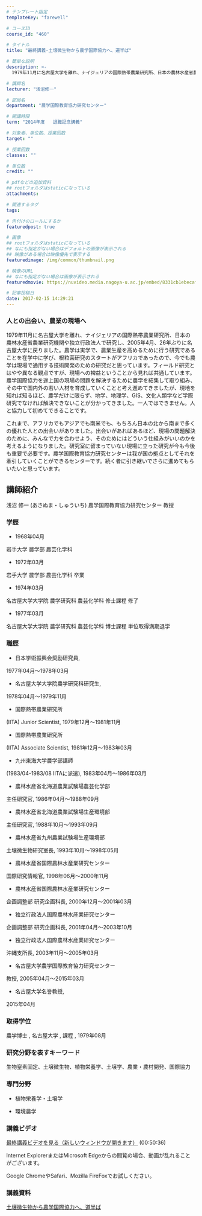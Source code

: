 ```yaml
---
# テンプレート指定
templateKey: "farewell"

# コースID
course_id: "460"

# タイトル
title: "最終講義-土壌微生物から農学国際協力へ、道半ば"

# 簡単な説明
description: >-
  1979年11月に名古屋大学を離れ、ナイジェリアの国際熱帯農業研究所、日本の農林水産省農業研究機関や独立行政法人で研究し、2005年4月、26年ぶりに名古屋大学に戻りました。農学は実学で、農業生産...

# 講師名
lecturer: "浅沼修一"

# 部局名
department: "農学国際教育協力研究センター"

# 開講時限
term: "2014年度	退職記念講義"

# 対象者、単位数、授業回数
target: ""

# 授業回数
classes: ""

# 単位数
credit: ""

# pdfなどの追加資料
## rootフォルダはstaticになっている
attachments: 

# 関連するタグ
tags:

# 色付けのロールにするか
featuredpost: true

# 画像
## rootフォルダはstaticになっている
## なにも指定がない場合はデフォルトの画像が表示される
## 映像がある場合は映像優先で表示する
featuredimage: /img/common/thumbnail.png

# 映像のURL
## なにも指定がない場合は画像が表示される
featuredmovie: https://nuvideo.media.nagoya-u.ac.jp/embed/8331cb1ebecafb5b03384ba6bbbe5f66cb628b4f

# 記事投稿日
date: 2017-02-15 14:29:21
---
```


### 人との出会い、農業の現場へ

1979年11月に名古屋大学を離れ、ナイジェリアの国際熱帯農業研究所、日本の農林水産省農業研究機関や独立行政法人で研究し、2005年4月、26年ぶりに名古屋大学に戻りました。農学は実学で、農業生産を高めるために行う研究であることを在学中に学び、根粒菌研究のスタートがアフリカであったので、今でも農学は現場で通用する技術開発のための研究だと思っています。フィールド研究とはやや異なる観点ですが、現場への裨益ということから見れば共通しています。農学国際協力を途上国の現場の問題を解決するために農学を結集して取り組み、その中で国内外の若い人材を育成していくことと考え進めてきましたが、現地を知れば知るほど、農学だけに限らず、地学、地理学、GIS、文化人類学など学際研究でなければ解決できないことが分かってきました。一人ではできません。人と協力して初めてできることです。

これまで、アフリカでもアジアでも南米でも、もちろん日本の北から南まで多くの優れた人との出会いがありました。出会いがあればあるほど、現場の問題解決のために、みんなで力を合わせよう、そのためにはどういう仕組みがいいのかを考えるようになりました。研究室に留まっていない現場に立った研究が今も今後も重要で必要です。農学国際教育協力研究センターは我が国の拠点としてそれを牽引していくことができるセンターです。続く者に引き継いでさらに進めてもらいたいと思っています。

## 講師紹介

浅沼 修一 (あさぬま・しゅういち) 農学国際教育協力研究センター 教授

### 学歴

* 1968年04月

岩手大学 農学部 農芸化学科

* 1972年03月

岩手大学 農学部 農芸化学科 卒業

* 1974年03月

名古屋大学大学院 農学研究科 農芸化学科 修士課程 修了

* 1977年03月

名古屋大学大学院 農学研究科 農芸化学科 博士課程 単位取得満期退学

### 職歴

* 日本学術振興会奨励研究員,

1977年04月〜1978年03月

* 名古屋大学大学院農学研究科研究生,

1978年04月〜1979年11月

* 国際熱帯農業研究所

(IITA) Junior Scientist, 1979年12月〜1981年11月

* 国際熱帯農業研究所

(IITA) Associate Scientist, 1981年12月〜1983年03月

* 九州東海大学農学部講師

(1983/04-1983/08 IITAに派遣), 1983年04月〜1986年03月

* 農林水産省北海道農業試験場農芸化学部

主任研究官, 1986年04月〜1988年09月

* 農林水産省北海道農業試験場生産環境部

主任研究官, 1988年10月〜1993年09月

* 農林水産省九州農業試験場生産環境部

土壌微生物研究室長, 1993年10月〜1998年05月

* 農林水産省国際農林水産業研究センター

国際研究情報官, 1998年06月〜2000年11月

* 農林水産省国際農林水産業研究センター

企画調整部 研究企画科長, 2000年12月〜2001年03月

* 独立行政法人国際農林水産業研究センター

企画調整部 研究企画科長, 2001年04月〜2003年10月

* 独立行政法人国際農林水産業研究センター

沖縄支所長, 2003年11月〜2005年03月

* 名古屋大学農学国際教育協力研究センター

教授, 2005年04月〜2015年03月

* 名古屋大学名誉教授,

2015年04月

### 取得学位

農学博士 , 名古屋大学 , 課程 , 1979年08月

### 研究分野を表すキーワード

生物窒素固定、土壌微生物、植物栄養学、土壌学、農業・農村開発、国際協力

### 専門分野

* 植物栄養学・土壌学

* 環境農学

### 講義ビデオ

[最終講義ビデオを見る（新しいウィンドウが開きます）][1] (00:50:36)

Internet ExplorerまたはMicrosoft Edgeからの閲覧の場合、動画が乱れることがございます。

Google ChromeやSafari、Mozilla FireFoxでお試しください。

[1]: https://nuvideo.media.nagoya-u.ac.jp/embed/0169e50a0197b28516d998d43e64e78386080d9b

### 講義資料

[土壌微生物から農学国際協力へ、道半ば](/files/460/lecture.pdf) 

